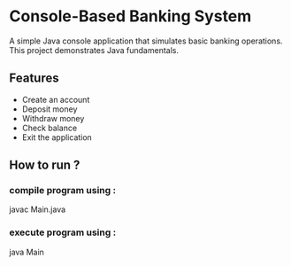 # Console-Based Banking System

A simple Java console application that simulates basic banking operations.  
This project demonstrates Java fundamentals.

## Features

- Create an account
- Deposit money
- Withdraw money
- Check balance
- Exit the application


## How to run ?

### compile program using : 
javac Main.java

### execute program using :
java Main
